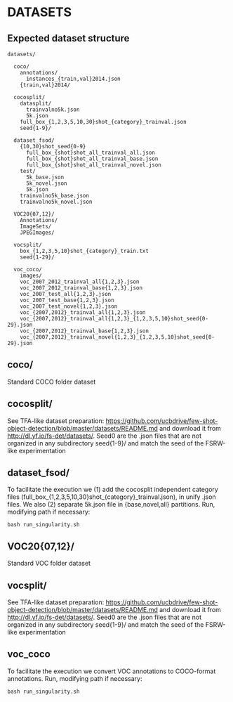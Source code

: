 # DATASETS

## Expected dataset structure 
```
datasets/

  coco/
    annotations/
      instances_{train,val}2014.json
    {train,val}2014/

  cocosplit/
    datasplit/
      trainvalno5k.json
      5k.json
    full_box_{1,2,3,5,10,30}shot_{category}_trainval.json
    seed{1-9}/

  dataset_fsod/
    {10,30}shot_seed{0-9}
      full_box_{shot}shot_all_trainval_all.json
      full_box_{shot}shot_all_trainval_base.json
      full_box_{shot}shot_all_trainval_novel.json
    test/
      5k_base.json
      5k_novel.json
      5k.json
    trainvalno5k_base.json
    trainvalno5k_novel.json

  VOC20{07,12}/
    Annotations/
    ImageSets/
    JPEGImages/

  vocsplit/
    box_{1,2,3,5,10}shot_{category}_train.txt
    seed{1-29}/

  voc_coco/
    images/
    voc_2007_2012_trainval_all{1,2,3}.json
    voc_2007_2012_trainval_base{1,2,3}.json
    voc_2007_test_all{1,2,3}.json
    voc_2007_test_base{1,2,3}.json
    voc_2007_test_novel{1,2,3}.json
    voc_{2007,2012}_trainval_all{1,2,3}.json
    voc_{2007,2012}_trainval_all{1,2,3}_{1,2,3,5,10}shot_seed{0-29}.json
    voc_{2007,2012}_trainval_base{1,2,3}.json
    voc_{2007,2012}_trainval_novel{1,2,3}_{1,2,3,5,10}shot_seed{0-29}.json
```


## coco/
Standard COCO folder dataset

## cocosplit/
See TFA-like dataset preparation: https://github.com/ucbdrive/few-shot-object-detection/blob/master/datasets/README.md and download it from http://dl.yf.io/fs-det/datasets/. Seed0 are the .json files that are not organized in any subdirectory seed{1-9}/ and match the seed of the FSRW-like experimentation

## dataset_fsod/
To facilitate the execution we (1) add the cocosplit independent category files (full_box_{1,2,3,5,10,30}shot_{category}_trainval.json), in unify .json files. We also (2) separate 5k.json file in {base,novel,all} partitions. Run, modifying path if necessary:
```
bash run_singularity.sh
```

## VOC20{07,12}/
Standard VOC folder dataset

## vocsplit/
See TFA-like dataset preparation: https://github.com/ucbdrive/few-shot-object-detection/blob/master/datasets/README.md and download it from http://dl.yf.io/fs-det/datasets/. Seed0 are the .json files that are not organized in any subdirectory seed{1-9}/ and match the seed of the FSRW-like experimentation

## voc_coco
To facilitate the execution we convert VOC annotations to COCO-format annotations. Run, modifying path if necessary:
```
bash run_singularity.sh
```

